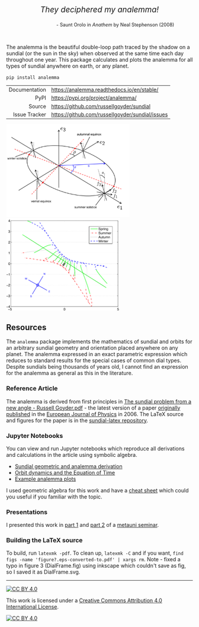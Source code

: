 
<style>
  .quote-text {
      text-align: center;
      margin: 0 auto;
      font-size: 1.5em;
  }
  .source-text{
    text-align: right;
    margin-right: 10%;
    font-size: 0.9em;
  }
</style>

<div class="quote-text">
  <p><em>They deciphered my analemma!</em></p>
</div>
<div class="source-text">
  <p>- Saunt Orolo in <em>Anathem</em> by Neal Stephenson (2008)</p>
</div>
<br>

The analemma is the beautiful double-loop path traced by the shadow on a sundial (or the sun in the sky) when observed at the same time each day throughout one year. This package calculates and plots the analemma for all types of sundial anywhere on earth, or any planet.

```bash
pip install analemma
```

|  |  |
| ------: | --------- |
| Documentation | https://analemma.readthedocs.io/en/stable/ |
| PyPI | https://pypi.org/project/analemma/ |
| Source | https://github.com/russellgoyder/sundial |
| Issue Tracker | https://github.com/russellgoyder/sundial/issues |

<p float="left">
  <img src="figs/MainArena.png" height="250"/>
  <img src="figs/ArbitraryDial.png" height="250" /> 
</p>

## Resources

The `analemma` package implements the mathematics of sundial and orbits for an arbitrary sundial geometry and orientation placed anywhere on any planet. The analemma expressed in an exact parametric expression which reduces to standard results for the special cases of common dial types. Despite sundials being thousands of years old, I cannot find an expression for the analemma as general as this in the literature.

### Reference Article

The analemma is derived from first principles in [The sundial problem from a new angle - Russell Goyder.pdf](<The sundial problem from a new angle - Russell Goyder.pdf>) - the latest version of a paper [originally published](https://iopscience.iop.org/article/10.1088/0143-0807/27/2/023) in the [European Journal of Physics](https://iopscience.iop.org/journal/0143-0807) in 2006. The LaTeX source and figures for the paper is in the [sundial-latex repository](https://github.com/russellgoyder/sundial-latex).

### Jupyter Notebooks

You can view and run Jupyter notebooks which reproduce all derivations and calculations in the article using symbolic algebra.

 * [Sundial geometric and analemma derivation](https://analemma.readthedocs.io/en/stable/sundial/)
 * [Orbit dynamics and the Equation of Time](https://analemma.readthedocs.io/en/stable/equation_of_time/)
 * [Example analemma plots](https://analemma.readthedocs.io/en/stable/sundial_plots/)

I used geometric algebra for this work and have a [cheat sheet](https://russellgoyder.github.io/geometric-algebra-cheat-sheet/) which could you useful if you familiar with the topic.

### Presentations

I presented this work in [part 1](https://youtu.be/gO77fMRwn5E) and [part 2](https://youtu.be/w6-A_uJp15M) of a [metauni seminar](https://metauni.org/anythingatall/).

### Building the LaTeX source

To build, run `latexmk -pdf`. To clean up, `latexmk -C` and if you want, `find figs -name 'figure?.eps-converted-to.pdf' | xargs rm`. Note - fixed a typo in figure 3 (DialFrame.fig) using inkscape which couldn't save as fig, so I saved it as DialFrame.svg.

---

[![CC BY 4.0][cc-by-shield]][cc-by]

This work is licensed under a
[Creative Commons Attribution 4.0 International License][cc-by].

[![CC BY 4.0][cc-by-image]][cc-by]

[cc-by]: http://creativecommons.org/licenses/by/4.0/
[cc-by-image]: https://i.creativecommons.org/l/by/4.0/88x31.png
[cc-by-shield]: https://img.shields.io/badge/License-CC%20BY%204.0-lightgrey.svg
